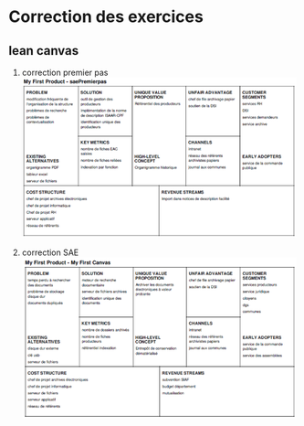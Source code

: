 # Correction des exercices
## lean canvas
1. correction premier pas
![canvas premier pas](/pin/media/leancanvas1.png)

2. correction SAE
![canvas cible](/pin/media/leancanvas4.png)
